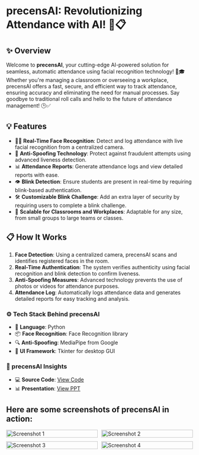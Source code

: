 # precensAI: Revolutionizing Attendance with AI! 🤖📋

## ✨ Overview
Welcome to **precensAI**, your cutting-edge AI-powered solution for seamless, automatic attendance using facial recognition technology! 🚀🎓 Whether you're managing a classroom or overseeing a workplace, precensAI offers a fast, secure, and efficient way to track attendance, ensuring accuracy and eliminating the need for manual processes. Say goodbye to traditional roll calls and hello to the future of attendance management! 🕒✅

## 💡 Features
- 🧑‍💻 **Real-Time Face Recognition**: Detect and log attendance with live facial recognition from a centralized camera.
- 🔐 **Anti-Spoofing Technology**: Protect against fraudulent attempts using advanced liveness detection.
- 📊 **Attendance Reports**: Generate attendance logs and view detailed reports with ease.
- 👁️ **Blink Detection**: Ensure students are present in real-time by requiring blink-based authentication.
- 🛠️ **Customizable Blink Challenge**: Add an extra layer of security by requiring users to complete a blink challenge.
- 💼 **Scalable for Classrooms and Workplaces**: Adaptable for any size, from small groups to large teams or classes.

## 📋 How It Works
1. **Face Detection**: Using a centralized camera, precensAI scans and identifies registered faces in the room.
2. **Real-Time Authentication**: The system verifies authenticity using facial recognition and blink detection to confirm liveness.
3. **Anti-Spoofing Measures**: Advanced technology prevents the use of photos or videos for attendance purposes.
4. **Attendance Log**: Automatically logs attendance data and generates detailed reports for easy tracking and analysis.

### ⚙️ Tech Stack Behind precensAI
- 🔧 **Language**: Python
- 📦 **Face Recognition**: Face Recognition library
- 🔍 **Anti-Spoofing**: MediaPipe from Google
- 🎨 **UI Framework**: Tkinter for desktop GUI

### 🚀 precensAI Insights
- 💻 **Source Code**: [View Code](https://github.com/LouisFernando1204/precensAI)
- 📊 **Presentation**: [View PPT](https://drive.google.com/file/d/1A3uw0_xFyUVWerzfD22JUXZK_Bz6_B-f/view?usp=sharing)

## Here are some screenshots of **precensAI** in action:
<div style="display: grid; grid-template-columns: repeat(2, 1fr); gap: 10px;">
    <img src="https://drive.google.com/uc?id=1YvcH4eAPgqWCXQ8K_STBmT6mnVOChMVg" alt="Screenshot 1" style="width: 100%;"/>
    <img src="https://drive.google.com/uc?id=1lq8-oxm-VWPwPxY7T-i67GKQhcoaYHXw" alt="Screenshot 2" style="width: 100%;"/>
    <img src="https://drive.google.com/uc?id=1qqSr3zyK-98oU7FMmdAveJV2eBWl6iZN" alt="Screenshot 3" style="width: 100%;"/>
    <img src="https://drive.google.com/uc?id=1wtQBIwoL7wD67aLFBf-mHssILBA7K0nn" alt="Screenshot 4" style="width: 100%;"/>
</div>
